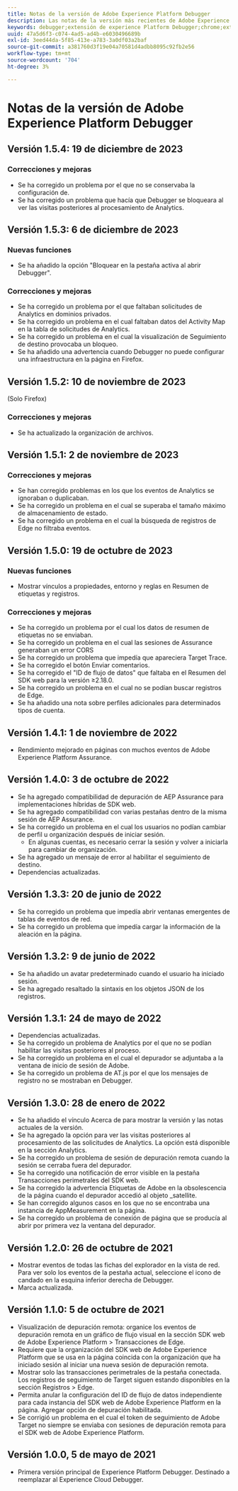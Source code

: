 ```yaml
---
title: Notas de la versión de Adobe Experience Platform Debugger
description: Las notas de la versión más recientes de Adobe Experience Platform Debugger.
keywords: debugger;extensión de experience Platform Debugger;chrome;extensión;notas de la versión
uuid: 47a5d6f3-c074-4ad5-ad4b-e6030496689b
exl-id: 3eed44da-5f85-413e-a783-3a0df03a2baf
source-git-commit: a381760d3f19e04a70581d4adbb8095c92fb2e56
workflow-type: tm+mt
source-wordcount: '704'
ht-degree: 3%

---
```


# Notas de la versión de Adobe Experience Platform Debugger

## Versión 1.5.4: 19 de diciembre de 2023

### Correcciones y mejoras

* Se ha corregido un problema por el que no se conservaba la configuración de.
* Se ha corregido un problema que hacía que Debugger se bloqueara al ver las visitas posteriores al procesamiento de Analytics.

## Versión 1.5.3: 6 de diciembre de 2023

### Nuevas funciones

* Se ha añadido la opción &quot;Bloquear en la pestaña activa al abrir Debugger&quot;.

### Correcciones y mejoras

* Se ha corregido un problema por el que faltaban solicitudes de Analytics en dominios privados.
* Se ha corregido un problema en el cual faltaban datos del Activity Map en la tabla de solicitudes de Analytics.
* Se ha corregido un problema en el cual la visualización de Seguimiento de destino provocaba un bloqueo.
* Se ha añadido una advertencia cuando Debugger no puede configurar una infraestructura en la página en Firefox.

## Versión 1.5.2: 10 de noviembre de 2023

(Solo Firefox)

### Correcciones y mejoras

* Se ha actualizado la organización de archivos.

## Versión 1.5.1: 2 de noviembre de 2023

### Correcciones y mejoras

* Se han corregido problemas en los que los eventos de Analytics se ignoraban o duplicaban.
* Se ha corregido un problema en el cual se superaba el tamaño máximo de almacenamiento de estado.
* Se ha corregido un problema en el cual la búsqueda de registros de Edge no filtraba eventos.

## Versión 1.5.0: 19 de octubre de 2023

### Nuevas funciones

* Mostrar vínculos a propiedades, entorno y reglas en Resumen de etiquetas y registros.

### Correcciones y mejoras

* Se ha corregido un problema por el cual los datos de resumen de etiquetas no se enviaban.
* Se ha corregido un problema en el cual las sesiones de Assurance generaban un error CORS
* Se ha corregido un problema que impedía que apareciera Target Trace.
* Se ha corregido el botón Enviar comentarios.
* Se ha corregido el &quot;ID de flujo de datos&quot; que faltaba en el Resumen del SDK web para la versión ≥2.18.0.
* Se ha corregido un problema en el cual no se podían buscar registros de Edge.
* Se ha añadido una nota sobre perfiles adicionales para determinados tipos de cuenta.

## Versión 1.4.1: 1 de noviembre de 2022

* Rendimiento mejorado en páginas con muchos eventos de Adobe Experience Platform Assurance.

## Versión 1.4.0: 3 de octubre de 2022

* Se ha agregado compatibilidad de depuración de AEP Assurance para implementaciones híbridas de SDK web.
* Se ha agregado compatibilidad con varias pestañas dentro de la misma sesión de AEP Assurance.
* Se ha corregido un problema en el cual los usuarios no podían cambiar de perfil u organización después de iniciar sesión.
   * En algunas cuentas, es necesario cerrar la sesión y volver a iniciarla para cambiar de organización.
* Se ha agregado un mensaje de error al habilitar el seguimiento de destino.
* Dependencias actualizadas.

## Versión 1.3.3: 20 de junio de 2022

* Se ha corregido un problema que impedía abrir ventanas emergentes de tablas de eventos de red.
* Se ha corregido un problema que impedía cargar la información de la aleación en la página.

## Versión 1.3.2: 9 de junio de 2022

* Se ha añadido un avatar predeterminado cuando el usuario ha iniciado sesión.
* Se ha agregado resaltado la sintaxis en los objetos JSON de los registros.

## Versión 1.3.1: 24 de mayo de 2022

* Dependencias actualizadas.
* Se ha corregido un problema de Analytics por el que no se podían habilitar las visitas posteriores al proceso.
* Se ha corregido un problema en el cual el depurador se adjuntaba a la ventana de inicio de sesión de Adobe.
* Se ha corregido un problema de AT.js por el que los mensajes de registro no se mostraban en Debugger.

## Versión 1.3.0: 28 de enero de 2022

* Se ha añadido el vínculo Acerca de para mostrar la versión y las notas actuales de la versión.
* Se ha agregado la opción para ver las visitas posteriores al procesamiento de las solicitudes de Analytics. La opción está disponible en la sección Analytics.
* Se ha corregido un problema de sesión de depuración remota cuando la sesión se cerraba fuera del depurador.
* Se ha corregido una notificación de error visible en la pestaña Transacciones perimetrales del SDK web.
* Se ha corregido la advertencia Etiquetas de Adobe en la obsolescencia de la página cuando el depurador accedió al objeto _satellite.
* Se han corregido algunos casos en los que no se encontraba una instancia de AppMeasurement en la página.
* Se ha corregido un problema de conexión de página que se producía al abrir por primera vez la ventana del depurador.

## Versión 1.2.0: 26 de octubre de 2021

* Mostrar eventos de todas las fichas del explorador en la vista de red. Para ver solo los eventos de la pestaña actual, seleccione el icono de candado en la esquina inferior derecha de Debugger.
* Marca actualizada.

## Versión 1.1.0: 5 de octubre de 2021

* Visualización de depuración remota: organice los eventos de depuración remota en un gráfico de flujo visual en la sección SDK web de Adobe Experience Platform > Transacciones de Edge.
* Requiere que la organización del SDK web de Adobe Experience Platform que se usa en la página coincida con la organización que ha iniciado sesión al iniciar una nueva sesión de depuración remota.
* Mostrar solo las transacciones perimetrales de la pestaña conectada. Los registros de seguimiento de Target siguen estando disponibles en la sección Registros > Edge.
* Permita anular la configuración del ID de flujo de datos independiente para cada instancia del SDK web de Adobe Experience Platform en la página. Agregar opción de depuración habilitada.
* Se corrigió un problema en el cual el token de seguimiento de Adobe Target no siempre se enviaba con sesiones de depuración remota para el SDK web de Adobe Experience Platform.

## Versión 1.0.0, 5 de mayo de 2021

* Primera versión principal de Experience Platform Debugger. Destinado a reemplazar al Experience Cloud Debugger.

